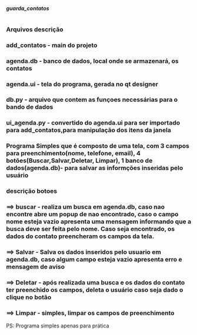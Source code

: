  ##### guarda_contatos  ##############
 #
###         Arquivos descrição ###

###     add_contatos - main do projeto
###     agenda.db - banco de dados, local onde se armazenará, os contatos 
###     agenda.ui - tela do programa, gerada no qt designer
###     db.py - arquivo que contem as funçoes necessárias para o bando de dados
###     ui_agenda.py - convertido do agenda.ui para ser importado para add_contatos,para      manipulação dos itens da janela
###

### Programa Simples que é composto de uma tela, com 3 campos para preenchimento(nome, telefone, email), 4 botões(Buscar,Salvar,Deletar, Limpar), 1 banco de dados(agenda.db)- para salvar as informções inseridas pelo usuário

###         descrição botoes #######

###  ==> buscar - realiza um busca em agenda.db, caso  nao encontre abre um popup de nao encontrado, caso o campo nome esteja vazio apresenta uma mensagem informando que a busca deve ser feita pelo nome. Caso seja encontrado, os dados do contato preencheram os campos da tela.
###  ==> Salvar - Salva os dados inseridos pelo usuario em agenda.db, caso algum campo esteja vazio apresenta erro e mensagem de aviso
###  ==> Deletar -  após realizada uma busca e os dados do contato ter preenchido os campos, deleta o usuário caso seja dado o clique no botão
###  ==> Limpar -  simples, limpar os campos de preenchimento


PS: Programa simples apenas para prática
